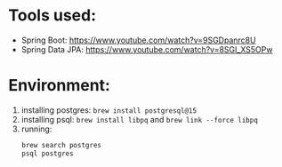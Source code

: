 # Tools used:
- Spring Boot: https://www.youtube.com/watch?v=9SGDpanrc8U
- Spring Data JPA: https://www.youtube.com/watch?v=8SGI_XS5OPw

# Environment:
1. installing postgres: `brew install postgresql@15`
2. installing psql: `brew install libpq` and `brew link --force libpq`
3. running:
    ```bash
    brew search postgres
    psql postgres
    ```